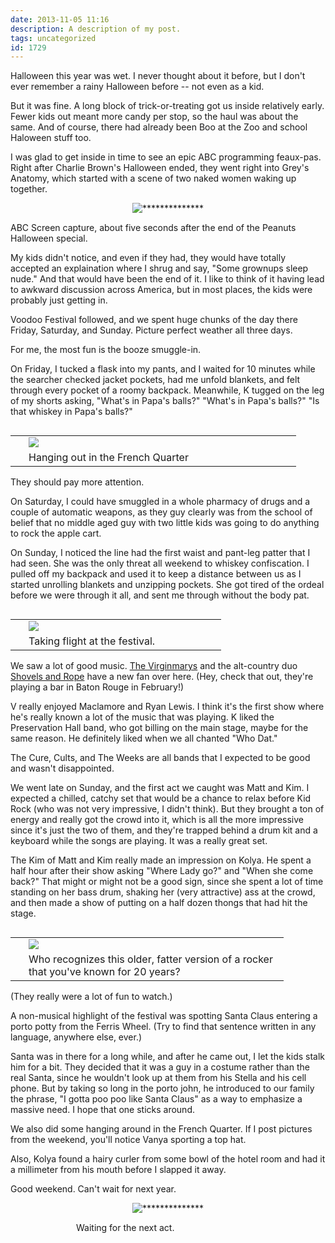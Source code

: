 ```yaml
---
date: 2013-11-05 11:16
description: A description of my post.
tags: uncategorized
id: 1729
---
```

Halloween this year was wet.  I never thought about it before, but I don't ever remember a rainy Halloween before -- not even as a kid.

But it was fine.  A long block of trick-or-treating got us inside relatively early.  Fewer kids out meant more candy per stop, so the haul was about the same.  And of course, there had already been Boo at the Zoo and school Haloween stuff too.

I was glad to get inside in time to see an epic ABC programming feaux-pas.  Right after Charlie Brown's Halloween ended, they went right into Grey's Anatomy, which started with a scene of two naked women waking up together.
<!--more-->
<p style="margin-left: auto; margin-right: auto; text-align: center;"><img alt="**************" src="/img/abcscreenshot.png"/></p>
<p class="caption">ABC Screen capture, about five seconds after the end of the Peanuts Halloween special.</p>

My kids didn't notice, and even if they had, they would have totally accepted an explaination where I shrug and say, "Some grownups sleep nude."  And that would have been the end of it.  I like to think of it having lead to awkward discussion across America, but in most places, the kids were probably just getting in.

Voodoo Festival followed, and we spent huge chunks of the day there Friday, Saturday, and Sunday. Picture perfect weather all three days. 

For me, the most fun is the booze smuggle-in.

On Friday, I tucked a flask into my pants, and I waited for 10 minutes while the searcher checked jacket pockets, had me unfold blankets, and felt through every pocket of a roomy backpack.  Meanwhile, K tugged on the leg of my shorts asking, "What's in Papa's balls?"  "What's in Papa's balls?"  "Is that whiskey in Papa's balls?"

<table cellpadding="2" align="right"><tr><td width="5" rowspan="2"><spacer type="block" width="5" height="1"></td><td width="420" ><img src="/img/kquarter.jpg"></td></tr><tr><td class="caption" width="420">Hanging out in the French Quarter</td></tr></table>

They should pay more attention.

On Saturday, I could have smuggled in a whole pharmacy of drugs and a couple of automatic weapons, as they guy clearly was from the school of belief that no middle aged guy with two little kids was going to do anything to rock the apple cart.

On Sunday, I noticed the line had the first waist and pant-leg patter that I had seen.  She was the only threat all weekend to whiskey confiscation.  I pulled off my backpack and used it to keep a distance between us as I started unrolling blankets and unzipping pockets.  She got tired of the ordeal before we were through it all, and sent me through without the body pat.

<table cellpadding="2" align="right"><tr><td width="5" rowspan="2"><spacer type="block" width="5" height="1"></td><td width="300" ><img src="/img/vfly.jpg"></td></tr><tr><td class="caption" width="300">Taking flight at the festival.</td></tr></table>

We saw a lot of good music.  <a href="http://www.thevirginmarys.com/" target="_blank">The Virginmarys</a> and the alt-country duo <a href="http://www.shovelsandrope.com/" target="_blank">Shovels and Rope</a> have a new fan over here.  (Hey, check that out, they're playing a bar in Baton Rouge in February!)

V really enjoyed Maclamore and Ryan Lewis.  I think it's the first show where he's really known a lot of the music that was playing.  K liked the Preservation Hall band, who got billing on the main stage, maybe for the same reason.  He definitely liked when we all chanted "Who Dat."

The Cure, Cults, and The Weeks are all bands that I expected to be good and wasn't disappointed.

We went late on Sunday, and the first act we caught was Matt and Kim.  I expected a chilled, catchy set that would be a chance to relax before Kid Rock (who was not very impressive, I didn't think).  But they brought a ton of energy and really got the crowd into it, which is all the more impressive since it's just the two of them, and they're trapped behind a drum kit and a keyboard while the songs are playing.  It was a really great set.

The Kim of Matt and Kim really made an impression on Kolya.  He spent a half hour after their show asking "Where Lady go?" and "When she come back?"  That might or might not be a good sign, since she spent a lot of time standing on her bass drum, shaking her (very attractive) ass at the crowd, and then made a show of putting on a half dozen thongs that had hit the stage.  

<table cellpadding="2" align="right"><tr><td width="5" rowspan="2"><spacer type="block" width="5" height="1"></td><td width="400" ><img src="/img/cure.jpg"></td></tr><tr><td class="caption" width="400">Who recognizes this older, fatter version of a rocker that you've known for 20 years?</td></tr></table>

(They really were a lot of fun to watch.)

A non-musical highlight of the festival was spotting Santa Claus entering a porto potty from the Ferris Wheel.  (Try to find that sentence written in any language, anywhere else, ever.)

Santa was in there for a long while, and after he came out, I let the kids stalk him for a bit.  They decided that it was a guy in a costume rather than the real Santa, since he wouldn't look up at them from his Stella and his cell phone.  But by taking so long in the porto john, he introduced to our family the phrase, "I gotta poo poo like Santa Claus" as a way to emphasize a massive need.  I hope that one sticks around.

We also did some hanging around in the French Quarter.  If I post pictures from the weekend, you'll notice Vanya sporting a top hat.  

Also, Kolya found a hairy curler from some bowl of the hotel room and had it a millimeter from his mouth before I slapped it away.  

Good weekend.  Can't wait for next year.

<p style="margin-left: auto; margin-right: auto; text-align: center;"><img alt="**************" src="/img/vtophat.jpg"/></p>
<p class="caption" style="margin-left:105px;">Waiting for the next act.</p>

